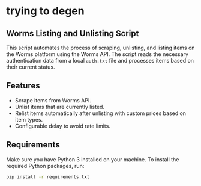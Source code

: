 # trying to degen

## Worms Listing and Unlisting Script

This script automates the process of scraping, unlisting, and listing items on the Worms platform using the Worms API. The script reads the necessary authentication data from a local `auth.txt` file and processes items based on their current status.

## Features

- Scrape items from Worms API.
- Unlist items that are currently listed.
- Relist items automatically after unlisting with custom prices based on item types.
- Configurable delay to avoid rate limits.

## Requirements

Make sure you have Python 3 installed on your machine. To install the required Python packages, run:

```bash
pip install -r requirements.txt
```
